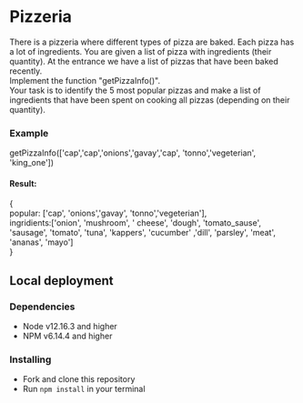 # Pizzeria

There is a pizzeria where different types of pizza are baked. Each pizza has a lot of ingredients. You are given a list of pizza with ingredients (their quantity).
At the entrance we have a list of pizzas that have been baked recently.<br>
Implement the function "getPizzaInfo()".<br>
Your task is to identify the 5 most popular pizzas and make a list of ingredients that have been spent on cooking all pizzas (depending on their quantity).

### Example
getPizzaInfo(['cap','cap','onions','gavay','cap', 'tonno','vegeterian', 'king_one'])<br>

#### Result:

{<br>
 popular: ['cap', 'onions','gavay', 'tonno','vegeterian'],<br>
 ingridients:['onion', 'mushroom', ' cheese', 'dough', 'tomato_sause', 'sausage', 'tomato', 'tuna', 'kappers', 'cucumber' ,'dill', 'parsley', 'meat', 'ananas', 'mayo']<br>
}<br>

## Local deployment

### Dependencies
* Node v12.16.3 and higher
* NPM v6.14.4 and higher

### Installing
* Fork and clone this repository
* Run `npm install` in your terminal
